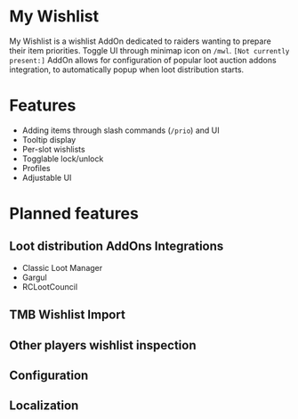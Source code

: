 # My Wishlist
My Wishlist is a wishlist AddOn dedicated to raiders wanting to prepare their item priorities. Toggle UI through minimap icon on `/mwl`. `[Not currently present:]` AddOn allows for configuration of popular loot auction addons integration, to automatically popup when loot distribution starts.

# Features
* Adding items through slash commands (`/prio`) and UI
* Tooltip display
* Per-slot wishlists
* Togglable lock/unlock
* Profiles
* Adjustable UI

# Planned features
## Loot distribution AddOns Integrations
* Classic Loot Manager
* Gargul
* RCLootCouncil

## TMB Wishlist Import

## Other players wishlist inspection
## Configuration
## Localization
